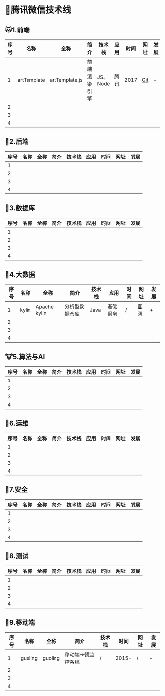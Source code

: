 # :hotel:腾讯微信技术线

## :cat:1.前端

| 序号 | 名称        | 全称           | 简介         | 技术栈   | 应用 | 时间 | 网址                                        | 发展 |
| ---- | ----------- | -------------- | ------------ | -------- | ---- | ---- | ------------------------------------------- | ---- |
| 1    | artTemplate | artTemplate.js | 前端渲染引擎 | JS、Node | 腾讯 | 2017 | [Git](http://aui.github.io/art%2Dtemplate/) | -    |
| 2    |             |                |              |          |      |      |                                             |      |
| 3    |             |                |              |          |      |      |                                             |      |
| 4    |             |                |              |          |      |      |                                             |      |

## :hamster:2.后端

| 序号 | 名称 | 全称 | 简介 | 技术栈 | 应用 | 时间 | 网址 | 发展 |
| ---- | ---- | ---- | ---- | ------ | ---- | ---- | ---- | ---- |
| 1    |      |      |      |        |      |      |      |      |
| 2    |      |      |      |        |      |      |      |      |
| 3    |      |      |      |        |      |      |      |      |
| 4    |      |      |      |        |      |      |      |      |

## :frog:3.数据库

| 序号 | 名称 | 全称 | 简介 | 技术栈 | 应用 | 时间 | 网址 | 发展 |
| ---- | ---- | ---- | ---- | ------ | ---- | ---- | ---- | ---- |
| 1    |      |      |      |        |      |      |      |      |
| 2    |      |      |      |        |      |      |      |      |
| 3    |      |      |      |        |      |      |      |      |
| 4    |      |      |      |        |      |      |      |      |

## :bear:4.大数据

| 序号 | 名称  | 全称         | 简介           | 技术栈 | 应用     | 时间 | 网址                                | 发展 |
| ---- | ----- | ------------ | -------------- | ------ | -------- | ---- | ----------------------------------- | ---- |
| 1    | kylin | Apache kylin | 分析型数据仓库 | Java   | 基础服务 | /    | [官网](http://kylin.apache.org/cn/) | +    |
| 2    |       |              |                |        |          |      |                                     |      |
| 3    |       |              |                |        |          |      |                                     |      |
| 4    |       |              |                |        |          |      |                                     |      |

## :cow:5.算法与AI

| 序号 | 名称 | 全称 | 简介 | 技术栈 | 应用 | 时间 | 网址 | 发展 |
| ---- | ---- | ---- | ---- | ------ | ---- | ---- | ---- | ---- |
| 1    |      |      |      |        |      |      |      |      |
| 2    |      |      |      |        |      |      |      |      |
| 3    |      |      |      |        |      |      |      |      |
| 4    |      |      |      |        |      |      |      |      |

## :monkey:6.运维

| 序号 | 名称 | 全称 | 简介 | 技术栈 | 应用 | 时间 | 网址 | 发展 |
| ---- | ---- | ---- | ---- | ------ | ---- | ---- | ---- | ---- |
| 1    |      |      |      |        |      |      |      |      |
| 2    |      |      |      |        |      |      |      |      |
| 3    |      |      |      |        |      |      |      |      |
| 4    |      |      |      |        |      |      |      |      |

## :camel:7.安全

| 序号 | 名称 | 全称 | 简介 | 技术栈 | 应用 | 时间 | 网址 | 发展 |
| ---- | ---- | ---- | ---- | ------ | ---- | ---- | ---- | ---- |
| 1    |      |      |      |        |      |      |      |      |
| 2    |      |      |      |        |      |      |      |      |
| 3    |      |      |      |        |      |      |      |      |
| 4    |      |      |      |        |      |      |      |      |

## :panda_face:8.测试

| 序号 | 名称 | 全称 | 简介 | 技术栈 | 应用 | 时间 | 网址 | 发展 |
| ---- | ---- | ---- | ---- | ------ | ---- | ---- | ---- | ---- |
| 1    |      |      |      |        |      |      |      |      |
| 2    |      |      |      |        |      |      |      |      |
| 3    |      |      |      |        |      |      |      |      |
| 4    |      |      |      |        |      |      |      |      |

## :baby_chick:9.移动端

| 序号 | 名称    | 全称    | 简介               | 技术栈 | 时间  | 网址 | 发展 |
| ---- | ------- | ------- | ------------------ | ------ | ----- | ---- | ---- |
| 1    | guoling | guoling | 移动端卡顿监控系统 | /      | 2015- | /    | -    |
| 2    |         |         |                    |        |       |      |      |
| 3    |         |         |                    |        |       |      |      |
| 4    |         |         |                    |        |       |      |      |